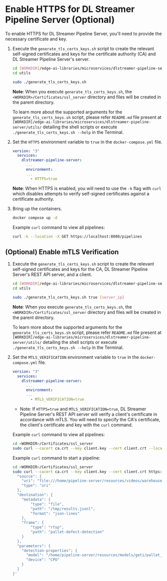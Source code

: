 
# Enable HTTPS for DL Streamer Pipeline Server (Optional)

To enable HTTPS for DL Streamer Pipeline Server, you'll need to provide the necessary certificate and key.
1. Execute the `generate_tls_certs_keys.sh` script to create the relevant self-signed certificates and keys for the certificate authority (CA) and DL Streamer Pipeline Server's server.
    ```bash
    cd [WORKDIR]/edge-ai-libraries/microservices/dlstreamer-pipeline-server/
    cd utils

    sudo ./generate_tls_certs_keys.sh
    ```
    **Note**: When you execute `generate_tls_certs_keys.sh`, the `<WORKDIR>/Certificates/ssl_server` directory and files will be created in the parent directory. 

    To learn more about the supported arguments for the `generate_tls_certs_keys.sh` script, please refer `README.md` file present at `[WORKDIR]/edge-ai-libraries/microservices/dlstreamer-pipeline-server/utils/` detailing the shell scripts or execute `./generate_tls_certs_keys.sh --help` in the Terminal.

2. Set the `HTTPS` environment variable to `true` in the `docker-compose.yml` file.
    ```YAML
    version: "3"
      services:
        dlstreamer-pipeline-server:
          ...
          environment:
          ...
            - HTTPS=true 
    ```
    **Note**: When HTTPS is enabled, you will need to use the `-k` flag with `curl` which disables attempts to verify self-signed certificates against a certificate authority.

3. Bring up the containers.
    ```sh
    docker compose up -d
    ```
    
    Example `curl` command to view all pipelines:
    ```bash
    curl -k --location -X GET https://localhost:8080/pipelines
    ```

## (Optional) Enable mTLS Verification
1. Execute the `generate_tls_certs_keys.sh` script to create the relevant self-signed certificates and keys for the CA, DL Streamer Pipeline Server's REST API server, and a client.
    ```bash
    cd [WORKDIR]/edge-ai-libraries/microservices/dlstreamer-pipeline-server/
    cd utils

    sudo ./generate_tls_certs_keys.sh true [server_ip]
    ```
    **Note**: When you execute `generate_tls_certs_keys.sh`, the `<WORKDIR>/Certificates/ssl_server` directory and files will be created in the parent directory. 
    
    To learn more about the supported arguments for the `generate_tls_certs_keys.sh` script, please refer `README.md` file present at `[WORKDIR]/edge-ai-libraries/microservices/dlstreamer-pipeline-server/utils/` detailing the shell scripts or execute `./generate_tls_certs_keys.sh --help` in the Terminal.

1. Set the `MTLS_VERIFICATION` environment variable to `true` in the `docker-compose.yml` file.
    ```YAML
    version: "3"
      services:
        dlstreamer-pipeline-server:
          ...
          environment:
          ...
            - MTLS_VERIFICATION=true 
    ```
    * Note: If `HTTPS=true` and `MTLS_VERIFICATION=true`, DL Streamer Pipeline Server's REST API server will verify a client's certificate in accordance with mTLS. You will need to specify the CA's certificate, the client's certificate and key with the `curl` command.

    Example `curl` command to view all pipelines:
    ```bash
    cd <WORKDIR>/Certificates/ssl_server
    sudo curl --cacert ca.crt --key client.key --cert client.crt --location -X GET https://localhost:8080/pipelines
    ```

    Example `curl` command to start a pipeline:
    ```bash
    cd <WORKDIR>/Certificates/ssl_server
    sudo curl --cacert ca.crt --key client.key --cert client.crt https://localhost:8080/pipelines/user_defined_pipelines/pallet_defect_detection -X POST -H 'Content-Type: application/json' -d '{
      "source": {
        "uri": "file:///home/pipeline-server/resources/videos/warehouse.avi",
        "type": "uri"
      },
      "destination": {
        "metadata": {
            "type": "file",
            "path": "/tmp/results.jsonl",
            "format": "json-lines"
        },
        "frame": {
            "type": "rtsp",
            "path": "pallet-defect-detection"
        }
      },
      "parameters": {
        "detection-properties": {
          "model": "/home/pipeline-server/resources/models/geti/pallet_defect_detection/deployment/Detection/model/model.xml",
          "device": "CPU"
        }
      }
    }'
    ```
